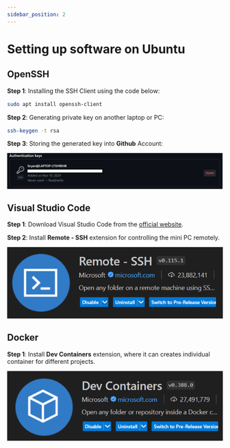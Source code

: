 ```yaml
---
sidebar_position: 2
---
```


# Setting up software on Ubuntu

## OpenSSH
**Step 1**: Installing the SSH Client using the code below:
```bash
sudo apt install openssh-client
```
**Step 2**: Generating private key on another laptop or PC:
```bash
ssh-keygen -t rsa
```

**Step 3**: Storing the generated key into **Github** Account:

![SSH Key](../img/SSH_Key.PNG)

## Visual Studio Code
**Step 1**: Download Visual Studio Code from the [official website](https://code.visualstudio.com/).

**Step 2**: Install **Remote - SSH** extension for controlling the mini PC remotely.

![RemoteSSH](../img/RemoteSSH.PNG)

## Docker
**Step 1**: Install **Dev Containers** extension, where it can creates individual container for different projects.

![Container](../img/Container.PNG)